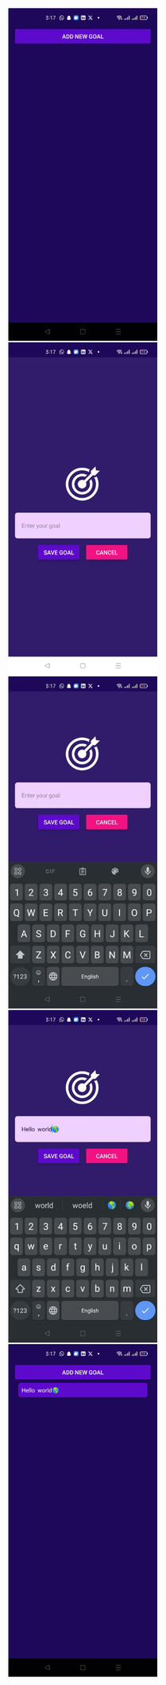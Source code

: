 <img src="./assets/images/1.jpeg" width="300" />
<img src="./assets/images/2.jpeg" width="300" />
<img src="./assets/images/3.jpeg" width="300" />
<img src="./assets/images/4.jpeg" width="300" />
<img src="./assets/images/5.jpeg" width="300" />
